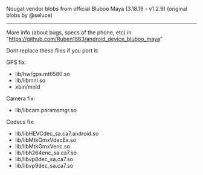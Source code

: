 Nougat vendor blobs from official Bluboo Maya (3.18.19 - v1.2.9) (original blobs by @seluce)

---------------

More info (about bugs, specs of the phone, etc) in "https://github.com/Ruben1863/android_device_bluboo_maya"

Dont replace these files if you port it:

GPS fix:
- lib/hw/gps.mt6580.so
- lib/libmnl.so
- xbin/mnld

Camera fix:
- lib/libcam.paramsmgr.so

Codecs fix:
- lib/libHEVCdec_sa.ca7.android.so
- lib/libMtkOmxVdecEx.so
- lib/libMtkOmxVenc.so
- lib/libh264enc_sa.ca7.so
- lib/libvp8dec_sa.ca7.so
- lib/libvp9dec_sa.ca7.so
